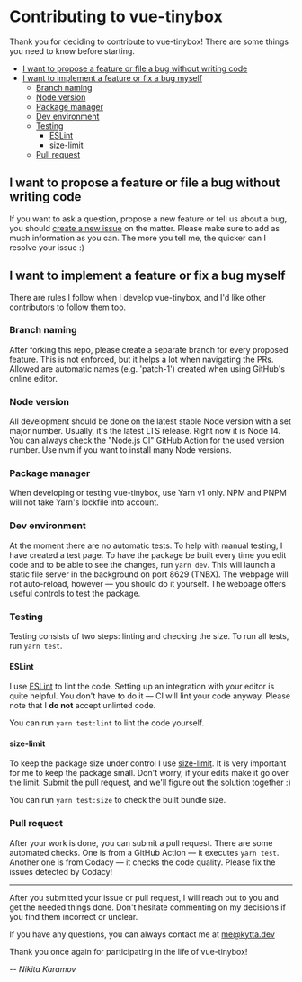# Contributing to vue-tinybox

Thank you for deciding to contribute to vue-tinybox! There are some things you need to know before starting.

- [I want to propose a feature or file a bug without writing code](#i-want-to-propose-a-feature-or-file-a-bug-without-writing-code)
- [I want to implement a feature or fix a bug myself](#i-want-to-implement-a-feature-or-fix-a-bug-myself)
  - [Branch naming](#branch-naming)
  - [Node version](#node-version)
  - [Package manager](#package-manager)
  - [Dev environment](#dev-environment)
  - [Testing](#testing)
    - [ESLint](#eslint)
    - [size-limit](#size-limit)
  - [Pull request](#pull-request)

## I want to propose a feature or file a bug without writing code

If you want to ask a question, propose a new feature or tell us about a bug, you should [create a new issue](https://github.com/kytta/vue-tinybox/issues/new/) on the matter. Please make sure to add as much information as you can. The more you tell me, the quicker can I resolve your issue :)

## I want to implement a feature or fix a bug myself

There are rules I follow when I develop vue-tinybox, and I'd like other contributors to follow them too.

### Branch naming

After forking this repo, please create a separate branch for every proposed feature. This is not enforced, but it helps a lot when navigating the PRs. Allowed are automatic names (e.g. 'patch-1') created when using GitHub's online editor.

### Node version

All development should be done on the latest stable Node version with a set major number. Usually, it's the latest LTS release. Right now it is Node 14. You can always check the "Node.js CI" GitHub Action for the used version number. Use nvm if you want to install many Node versions.

### Package manager

When developing or testing vue-tinybox, use Yarn v1 only. NPM and PNPM will not take Yarn's lockfile into account.

### Dev environment

At the moment there are no automatic tests. To help with manual testing, I have created a test page. To have the package be built every time you edit code and to be able to see the changes, run `yarn dev`. This will launch a static file server in the background on port 8629 (TNBX). The webpage will not auto-reload, however — you should do it yourself. The webpage offers useful controls to test the package.

### Testing

Testing consists of two steps: linting and checking the size. To run all tests, run `yarn test`.

#### ESLint

I use [ESLint](https://eslint.org/) to lint the code. Setting up an integration with your editor is quite helpful. You don't have to do it — CI will lint your code anyway. Please note that I **do not** accept unlinted code.

You can run `yarn test:lint` to lint the code yourself.

#### size-limit

To keep the package size under control I use [size-limit](https://github.com/ai/size-limit). It is very important for me to keep the package small. Don't worry, if your edits make it go over the limit. Submit the pull request, and we'll figure out the solution together :)

You can run `yarn test:size` to check the built bundle size.

### Pull request

After your work is done, you can submit a pull request. There are some automated checks. One is from a GitHub Action — it executes `yarn test`. Another one is from Codacy — it checks the code quality. Please fix the issues detected by Codacy!

---

After you submitted your issue or pull request, I will reach out to you and get the needed things done. Don't hesitate commenting on my decisions if you find them incorrect or unclear.

If you have any questions, you can always contact me at [me@kytta.dev](mailto:me@kytta.dev)

Thank you once again for participating in the life of vue-tinybox!

-- _Nikita Karamov_
